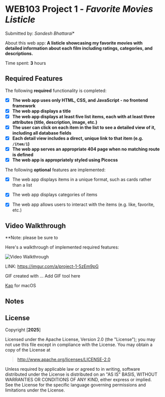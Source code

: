 <!-- filepath: /Users/sandeshbhattarai/Desktop/Web_103/Listicle/README.md -->
# WEB103 Project 1 - *Favorite Movies Listicle*

Submitted by: *Sandesh Bhattarai**

About this web app: **A listicle showcasing my favorite movies with detailed information about each film including ratings, categories, and descriptions.**

Time spent: **3** hours

## Required Features

The following **required** functionality is completed:

- [x] **The web app uses only HTML, CSS, and JavaScript - no frontend framework**
- [x] **The web app displays a title**
- [x] **The web app displays at least five list items, each with at least three attributes (title, description, image, etc.)**
- [x] **The user can click on each item in the list to see a detailed view of it, including all database fields**
- [x] **Each detail view includes a direct, unique link to that item (e.g. `/item/1`)**
- [x] **The web app serves an appropriate 404 page when no matching route is defined**
- [x] **The web app is appropriately styled using Picocss**

The following **optional** features are implemented:

- [x] The web app displays items in a unique format, such as cards rather than a list
- [x] The web app displays categories of items
- [x] The web app allows users to interact with the items (e.g. like, favorite, etc.)


## Video Walkthrough

**Note: please be sure to 

Here's a walkthrough of implemented required features:

<img src='https://i.imgur.com/a/project-1-5zEm9pG.gifv' title='Video Walkthrough' width='' alt='Video Walkthrough' />

LINK: https://imgur.com/a/project-1-5zEm9pG

GIF created with ...  Add GIF tool here

[Kap](https://getkap.co/) for macOS

## Notes


## License

Copyright [**2025**]

Licensed under the Apache License, Version 2.0 (the "License"); you may not use this file except in compliance with the License. You may obtain a copy of the License at

> http://www.apache.org/licenses/LICENSE-2.0

Unless required by applicable law or agreed to in writing, software distributed under the License is distributed on an "AS IS" BASIS, WITHOUT WARRANTIES OR CONDITIONS OF ANY KIND, either express or implied. See the License for the specific language governing permissions and limitations under the License.